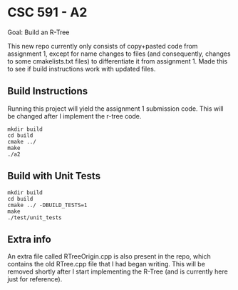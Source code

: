 # CSC 591 - A2

Goal: Build an R-Tree

This new repo currently only consists of copy+pasted code from assignment 1, except for name changes to files (and consequently, changes to some cmakelists.txt files)
to differentiate it from assignment 1. Made this to see if build instructions work with updated files.

## Build Instructions

Running this project will yield the assignment 1 submission code. This will be changed after I implement the r-tree code. 

```
mkdir build
cd build
cmake ../
make
./a2
```

## Build with Unit Tests

```
mkdir build
cd build
cmake ../ -DBUILD_TESTS=1
make
./test/unit_tests
```

## Extra info

An extra file called RTreeOrigin.cpp is also present in the repo, which contains the old RTree.cpp file that I had began writing. This will be removed shortly after I start implementing the R-Tree (and is currently here just for reference).